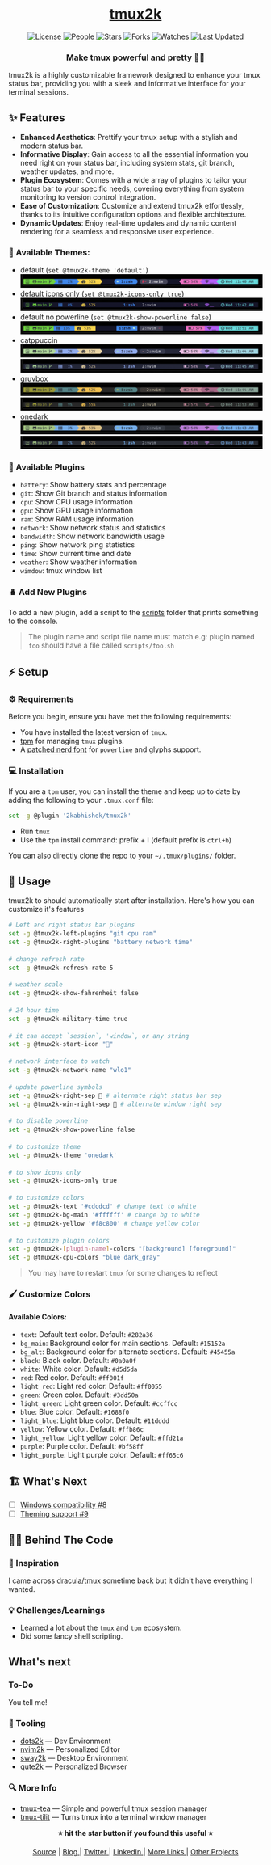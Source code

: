 <div align = "center">

<h1><a href="https://2kabhishek.github.io/tmux2k">tmux2k</a></h1>

<a href="https://github.com/2KAbhishek/tmux2k/blob/main/LICENSE">
<img alt="License" src="https://img.shields.io/github/license/2kabhishek/tmux2k?style=flat&color=eee&label="> </a>

<a href="https://github.com/2KAbhishek/tmux2k/graphs/contributors">
<img alt="People" src="https://img.shields.io/github/contributors/2kabhishek/tmux2k?style=flat&color=ffaaf2&label=People"> </a>

<a href="https://github.com/2KAbhishek/tmux2k/stargazers">
<img alt="Stars" src="https://img.shields.io/github/stars/2kabhishek/tmux2k?style=flat&color=98c379&label=Stars"></a>

<a href="https://github.com/2KAbhishek/tmux2k/network/members">
<img alt="Forks" src="https://img.shields.io/github/forks/2kabhishek/tmux2k?style=flat&color=66a8e0&label=Forks"> </a>

<a href="https://github.com/2KAbhishek/tmux2k/watchers">
<img alt="Watches" src="https://img.shields.io/github/watchers/2kabhishek/tmux2k?style=flat&color=f5d08b&label=Watches"> </a>

<a href="https://github.com/2KAbhishek/tmux2k/pulse">
<img alt="Last Updated" src="https://img.shields.io/github/last-commit/2kabhishek/tmux2k?style=flat&color=e06c75&label="> </a>

<h3>Make tmux powerful and pretty 🥊💅</h3>

</div>

tmux2k is a highly customizable framework designed to enhance your tmux status bar, providing you with a sleek and informative interface for your terminal sessions.

## ✨ Features

- **Enhanced Aesthetics**: Prettify your tmux setup with a stylish and modern status bar.
- **Informative Display**: Gain access to all the essential information you need right on your status bar, including system stats, git branch, weather updates, and more.
- **Plugin Ecosystem**: Comes with a wide array of plugins to tailor your status bar to your specific needs, covering everything from system monitoring to version control integration.
- **Ease of Customization**: Customize and extend tmux2k effortlessly, thanks to its intuitive configuration options and flexible architecture.
- **Dynamic Updates**: Enjoy real-time updates and dynamic content rendering for a seamless and responsive user experience.

### 🎨 Available Themes:

- default (`set @tmux2k-theme 'default'`)
  ![default](./images/default.png)
- default icons only (`set @tmux2k-icons-only true`)
  ![default-icons](./images/default-icons.png)
- default no powerline (`set @tmux2k-show-powerline false`)
  ![default-no-powerline](./images/default-no-powerline.png)
- catppuccin
  ![catppuccin](./images/catppuccin.png)
  ![catppuccin-icons](./images/catppuccin-icons.png)
- gruvbox
  ![gruvbox](./images/gruvbox.png)
  ![gruvbox-icons](./images/gruvbox-icons.png)
- onedark
  ![onedark](./images/onedark.png)
  ![onedark-icons](./images/onedark-icons.png)

### 🧩 Available Plugins

- `battery`: Show battery stats and percentage
- `git`: Show Git branch and status information
- `cpu`: Show CPU usage information
- `gpu`: Show GPU usage information
- `ram`: Show RAM usage information
- `network`: Show network status and statistics
- `bandwidth`: Show network bandwidth usage
- `ping`: Show network ping statistics
- `time`: Show current time and date
- `weather`: Show weather information
- `wimdow`: tmux window list

### 🪆 Add New Plugins

To add a new plugin, add a script to the [scripts](./scripts) folder that prints something to the console.

> The plugin name and script file name must match e.g: plugin named `foo` should have a file called `scripts/foo.sh`

## ⚡ Setup

### ⚙️ Requirements

Before you begin, ensure you have met the following requirements:

- You have installed the latest version of `tmux`.
- [tpm](https://github.com/tmux-plugins/tpm) for managing `tmux` plugins.
- A [patched nerd font](https://www.nerdfonts.com/) for `powerline` and glyphs support.

### 💻 Installation

If you are a `tpm` user, you can install the theme and keep up to date by adding the following to your `.tmux.conf` file:

```bash
set -g @plugin '2kabhishek/tmux2k'

```

- Run `tmux`
- Use the `tpm` install command: prefix + I (default prefix is `ctrl+b`)

You can also directly clone the repo to your `~/.tmux/plugins/` folder.

## 🚀 Usage

tmux2k to should automatically start after installation. Here's how you can customize it's features

```bash
# Left and right status bar plugins
set -g @tmux2k-left-plugins "git cpu ram"
set -g @tmux2k-right-plugins "battery network time"

# change refresh rate
set -g @tmux2k-refresh-rate 5

# weather scale
set -g @tmux2k-show-fahrenheit false

# 24 hour time
set -g @tmux2k-military-time true

# it can accept `session`, 'window`, or any string
set -g @tmux2k-start-icon ""

# network interface to watch
set -g @tmux2k-network-name "wlo1"

# update powerline symbols
set -g @tmux2k-right-sep  # alternate right status bar sep
set -g @tmux2k-win-right-sep  # alternate window right sep

# to disable powerline
set -g @tmux2k-show-powerline false

# to customize theme
set -g @tmux2k-theme 'onedark'

# to show icons only
set -g @tmux2k-icons-only true

# to customize colors
set -g @tmux2k-text '#cdcdcd' # change text to white
set -g @tmux2k-bg-main '#ffffff' # change bg to white
set -g @tmux2k-yellow '#f8c800' # change yellow color

# to customize plugin colors
set -g @tmux2k-[plugin-name]-colors "[background] [foreground]"
set -g @tmux2k-cpu-colors "blue dark_gray"
```

> You may have to restart `tmux` for some changes to reflect

### 🖌️ Customize Colors

#### Available Colors:

- `text`: Default text color. Default: `#282a36`
- `bg_main`: Background color for main sections. Default: `#15152a`
- `bg_alt`: Background color for alternate sections. Default: `#45455a`
- `black`: Black color. Default: `#0a0a0f`
- `white`: White color. Default: `#d5d5da`
- `red`: Red color. Default: `#ff001f`
- `light_red`: Light red color. Default: `#ff0055`
- `green`: Green color. Default: `#3dd50a`
- `light_green`: Light green color. Default: `#ccffcc`
- `blue`: Blue color. Default: `#1688f0`
- `light_blue`: Light blue color. Default: `#11dddd`
- `yellow`: Yellow color. Default: `#ffb86c`
- `light_yellow`: Light yellow color. Default: `#ffd21a`
- `purple`: Purple color. Default: `#bf58ff`
- `light_purple`: Light purple color. Default: `#ff65c6`

## 🏗️ What's Next

- [ ] [Windows compatibility #8](https://github.com/2KAbhishek/tmux2k/issues/8)
- [ ] [Theming support #9](https://github.com/2KAbhishek/tmux2k/issues/9)

## 🧑‍💻 Behind The Code

### 🌈 Inspiration

I came across [dracula/tmux](https://github.com/dracula/tmux) sometime back but it didn't have everything I wanted.

### 💡 Challenges/Learnings

- Learned a lot about the `tmux` and `tpm` ecosystem.
- Did some fancy shell scripting.

## What's next

### To-Do

You tell me!

### 🧰 Tooling

- [dots2k](https://github.com/2kabhishek/dots2k) — Dev Environment
- [nvim2k](https://github.com/2kabhishek/nvim2k) — Personalized Editor
- [sway2k](https://github.com/2kabhishek/sway2k) — Desktop Environment
- [qute2k](https://github.com/2kabhishek/qute2k) — Personalized Browser

### 🔍 More Info

- [tmux-tea](https://github.com/2kabhishek/tmux-tea) — Simple and powerful tmux session manager
- [tmux-tilit](https://github.com/2kabhishek/tmux-tilit) — Turns tmux into a terminal window manager

<div align="center">

<strong>⭐ hit the star button if you found this useful ⭐</strong><br>

<a href="https://github.com/2KAbhishek/tmux2k">Source</a>
| <a href="https://2kabhishek.github.io/blog" target="_blank">Blog </a>
| <a href="https://twitter.com/2kabhishek" target="_blank">Twitter </a>
| <a href="https://linkedin.com/in/2kabhishek" target="_blank">LinkedIn </a>
| <a href="https://2kabhishek.github.io/links" target="_blank">More Links </a>
| <a href="https://2kabhishek.github.io/projects" target="_blank">Other Projects </a>

</div>
